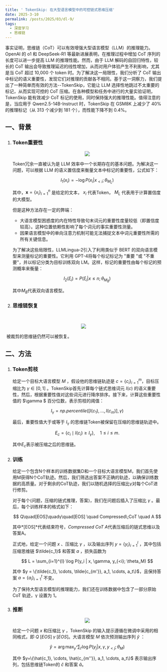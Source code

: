 ```yaml
---
title: ' TokenSkip: 在大型语言模型中的可控链式思维压缩'
date: 2025-3-10
permalink: /posts/2025/03/dl-9/
tags:
  - 深度学习
  - 思维链
---
```


事实证明，思维链（CoT）可以有效增强大型语言模型（LLM）的推理能力。OpenAI 的 o1 和 DeepSeek-R1 等最新进展表明，在推理过程中增加 CoT 序列的长度可以进一步提高 LLM 的推理性能。然而，由于 LLM 解码的自回归特性，较长的 CoT 输出会导致推理延迟的线性增加，从而对用户体验产生不利影响，尤其是当 CoT 超过 10,000 个 token 时。为了解决这一局限性，我们分析了 CoT 输出中标记的语义重要性，发现它们对推理的贡献各不相同。基于这一洞察力，我们提出了一种简单而有效的方法--TokenSkip，它能让 LLM 选择性地跳过不太重要的标记，从而实现可控的 CoT 压缩。在各种模型和任务中进行的大量实验证明，TokenSkip 能有效减少 CoT 标记的使用，同时保持强大的推理性能。值得注意的是，当应用于 Qwen2.5-14B-Instruct 时，TokenSkip 在 GSM8K 上减少了 40% 的推理标记（从 313 个减少到 181 个），而性能下降不到 0.4%。

## 一、背景

1. ### Token重要性

   <div align=center><img src="https://sheehan-fang.github.io/images/picture/TokenSkip/1.png"/></div>

   Token冗余一直被认为是 LLM 效率中一个长期存在的基本问题。为解决这一问题，可以根据 LLM 的语义置信度来衡量文本中标记的重要性，公式如下：

   $$
   I_1(x_i) = - \log P (x_i | x_{<i}; \theta_{M_L})
   $$

   其中，$\mathbf{x}=\{x_i\}_{i = 1}^n$ 是给定的文本， $x_i$ 代表Token， $M_L$ 代表用于计算置信度的大模型。

   但是这种方法存在一定的弊端：

   - 大语言模型困惑度的内在特性导致句末词元的重要性度量较低（即置信度较高）。这种位置依赖性影响了每个词元的事实重要性测量。
   - 因果语言模型中的单向注意力机制可能无法捕捉文本中词元重要性所需的所有关键信息。

   为了解决这些局限性，LLMLingua-2引入了利用类似于 BERT 的双向语言模型来测量标记的重要性。它利用 GPT-4将每个标记标记为 "重要 "或 "不重要"，并以标记分类为目标训练双向 LM。这样，标记的重要性由每个标记的预测概率来衡量：

   $$
   I_2(\xi_i) = P(\xi_i | x\leq n;\theta_{M_B})
   $$

   其中$M_B$代表双向语言模型。

2. ### 思维链恢复

​	<div align=center><img src="https://sheehan-fang.github.io/images/picture/TokenSkip/2.png"/></div>

​	被裁剪的思维链仍然可以被恢复。

## 二、方法

1. ### Token剪枝

   给定一个目标大语言模型 $M$ ，假设他的思维链轨迹是 $c=\left\{c_i\right\}_{i=1}^m$，目标压缩比为 $\gamma \in [0, 1]$ 。TokenSkip首先计算每个链式思维词元 $I(c)$ 的语义重要性，然后，根据重要性值对这些词元进行降序排序。接下来，计算这些重要性值的 $\gamma $ 百分位数，表示剪枝的阈值：

   $$
   I_{\gamma} = np.percentile([I(c_1), \ldots, I(c_m)], \gamma)
   $$

   最后，重要性值大于或等于 $I_{\gamma}$ 的思维链Token被保留在压缩的思维链轨迹中。

   $$
   E_c = \{c_i \mid I(c_i) \geq I_{\gamma} \}, \quad 1 \leq i \leq m.
   $$
   
   其中$E_c$表示被压缩之后的思维链。

2. ### 训练

   给定一个包含N个样本的训练数据集D和一个目标大语言模型M，我们首先使用M获得N个CoT轨迹。然后，我们筛选出答案不正确的轨迹，以确保训练数据的高质量。对于剩余的CoT轨迹，我们以随机选择的压缩比γ对每个CoT进行修剪。

   对于每个⟨问题，压缩的链式推理，答案⟩，我们在问题后插入了压缩比 $γ$ 。最后，每个训练样本的格式如下：

   $$
   Q\quad[EOS]\quadγ\quad[EOS] \quad Compressed\;CoT \quad A
   $$

   其中*[EOS]*代表结束符号，*Compressed CoT A*代表压缩后的链式思维以及答案A。

   正式地，给定一个问题 $x$ 、压缩比 $\gamma$ ，以及输出序列 $y = \left\{ y_i \right\}_{i=1}^l$ ，其中包括压缩思维链 $\tilde{c_1}$ 和答案 $a$ ，损失函数为

   $$
   L = \sum_{i=1}^{l} \log P(y_i | x, \gamma, y_{<i}; \theta_M)
   $$

   其中 $y = \{\tilde{c_1}, \cdots, \tilde{c_{m'}}, a_1, \cdots, a_t\}$，且保持答案 $a = \left\{a_i\right\}_{i=1}^t$ 不变。

   为了保持大型语言模型的推理能力，我们还在训练数据中包含了一部分原始 CoT 轨迹，γ 设置为 1。

3. ### 推断

   <div align=center><img src="https://sheehan-fang.github.io/images/picture/TokenSkip/3.png"/></div>

   给定一个问题 $x$ 和压缩比 $\gamma$ ，TokenSkip 的输入提示遵循在微调中采用的相同格式，即 $Q\;[EOS]\;γ\;[EOS]$。大语言模型 $M$ 依次预测输出序列 $\hat{y}$ ：

   $$
   \hat{y} = \arg \max_{y^*} \sum_{l'} \log P(y_j | x, \gamma, y_{<j}; \theta_M)
   $$

   其中 $y=\{\hat{c_1}, \cdots, \hat{c_{m''}}, a_1, \cdots, a_t\}$ 表示输出序列，包括思维链Token的 $\hat{c}$ 和答案 $\hat{a}$。


